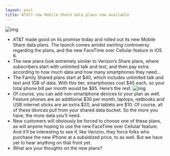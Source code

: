 ```yaml
---
layout: post
title: AT&Ts new Mobile Share data plans now available
---
```

![img](http://media.idownloadblog.com/wp-content/uploads/2012/08/att-mobile-share-plans-e1345783775707.png)
* AT&T made good on its promise today and rolled out its new Mobile Share data plans. The launch comes amidst swirling controversy regarding the plans, and the new FaceTime over Cellular feature in iOS 6.
* The new plans look extremely similar to Verizon’s Share plans, where subscribers start with unlimited talk and text, and then pay extra according to how much data and how many smartphones they need…
* The Family Shared plans start at $40, which includes unlimited talk and text and 1GB of data. With this tier, smartphones cost $45 each, so your total phone bill per month would be $85. Here’s the rest:
![img](http://media.idownloadblog.com/wp-content/uploads/2012/08/att-mobile-share-plans-chart.jpg)
* Of course, you can add non-smartphone devices to your plan as well. Feature phones are an additional $30 per month, laptops, netbooks and USB internet sticks are an extra $20, and tablets are $10. Of course, all of these devices pull from your shared data bucket. So the more you have, the more data you’ll need.
* New customers will obviously be forced to choose one of these plans, as will anyone hoping to use the new FaceTime over Cellular feature. And it’ll be interesting to see if, like Verizon, they force folks who purchase the new iPhone at a subsidized price, to as well. But we have yet to hear anything on that front yet.
* What are your thoughts on the new plans?

